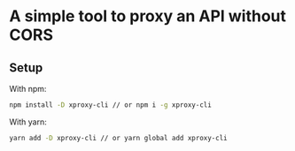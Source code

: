 # A simple tool to proxy an API without CORS
## Setup

With npm:
```sh
npm install -D xproxy-cli // or npm i -g xproxy-cli
```

With yarn:
```sh
yarn add -D xproxy-cli // or yarn global add xproxy-cli
```
